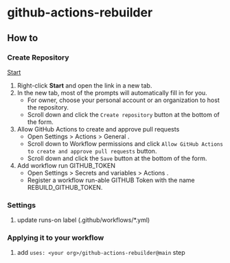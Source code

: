 # github-actions-rebuilder

## How to

### Create Repository

[Start](https://github.com/new?template_owner=srz-zumix&template_name=github-actions-rebuilder&owner=%40me&visibility=public)

1. Right-click **Start** and open the link in a new tab.
1. In the new tab, most of the prompts will automatically fill in for you.
   - For owner, choose your personal account or an organization to host the repository.
   - Scroll down and click the `Create repository` button at the bottom of the form.
1. Allow GitHub Actions to create and approve pull requests
   - Open Settings > Actions > General .
   - Scroll down to Workflow permissions and click `Allow GitHub Actions to create and approve pull requests` button.
   - Scroll down and click the `Save` button at the bottom of the form.
1. Add workflow run GITHUB_TOKEN
   - Open Settings > Secrets and variables > Actions .
   - Register a workflow run-able GITHUB Token with the name REBUILD_GITHUB_TOKEN.

### Settings

1. update runs-on label (.github/workflows/*.yml)

### Applying it to your workflow

1. add `uses: <your org>/github-actions-rebuilder@main` step
